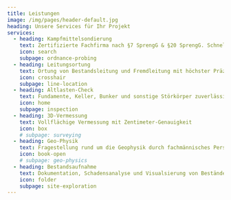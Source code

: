 ```yaml
---
title: Leistungen
image: /img/pages/header-default.jpg
heading: Unsere Services für Ihr Projekt
services:
  - heading: Kampfmittelsondierung
    text: Zertifizierte Fachfirma nach §7 SprengG & §20 SprengG. Schnell & Transparent
    icon: search
    subpage: ordnance-probing
  - heading: Leitungsortung
    text: Ortung von Bestandsleitung und Fremdleitung mit höchster Präzision
    icon: crosshair
    subpage: line-location
  - heading: Altlasten-Check
    text: Fundamente, Keller, Bunker und sonstige Störkörper zuverlässig vor dem Baustart dokumentieren.
    icon: home
    subpage: inspection
  - heading: 3D-Vermessung
    text: Vollflächige Vermessung mit Zentimeter-Genauigkeit
    icon: box
    # subpage: surveying
  - heading: Geo-Physik
    text: Fragestellung rund um die Geophysik durch fachmännisches Personal
    icon: book-open
    # subpage: geo-physics
  - heading: Bestandsaufnahme
    text: Dokumentation, Schadensanalyse und Visualsierung von Beständen
    icon: folder
    subpage: site-exploration
---
```



